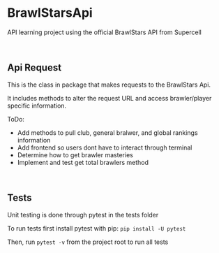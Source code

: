 <h1>BrawlStarsApi</h1>
<p>API learning project using the official BrawlStars API from Supercell</p>
<br>
<h2>Api Request</h2>
<p>This is the class in package that makes requests to the BrawlStars Api.</p>
<p>It includes methods to alter the request URL and access brawler/player specific information.</p>
<P>ToDo:</p>
<ul>
    <li><span>Add methods to pull club, general bralwer, and global rankings information</span></li>
    <li><span>Add frontend so users dont have to interact through terminal</span></li>
    <li><span>Determine how to get brawler masteries</span></li>
    <li><span>Implement and test get total brawlers method</span></li>
</ul>
<br>
<h2>Tests</h2>
<p>Unit testing is done through pytest in the tests folder</p>
<p>To run tests first install pytest with pip: <code>pip install -U pytest</code></p>
<p>Then, run <code>pytest -v</code> from the project root to run all tests</p>

